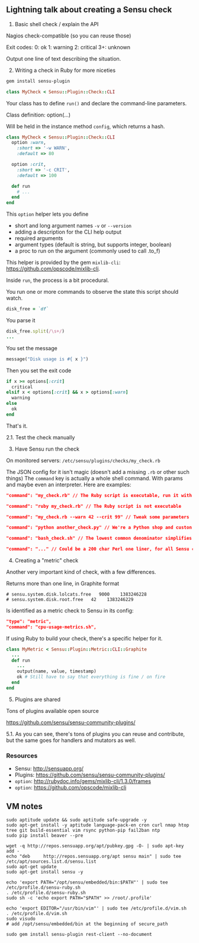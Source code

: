 ## Lightning talk about creating a Sensu check

1. Basic shell check / explain the API

Nagios check-compatible (so you can reuse those)

Exit codes:
0: ok
1: warning
2: critical
3+: unknown

Output one line of text describing the situation.


2. Writing a check in Ruby for more niceties

```bash
gem install sensu-plugin
```

```ruby
class MyCheck < Sensu::Plugin::Check::CLI
```

Your class has to define `run()` and declare the command-line parameters.


Class definition:
option(...)

Will be held in the instance method `config`, which returns a hash.

```ruby
class MyCheck < Sensu::Plugin::Check::CLI
  option :warn,
    :short => '-w WARN',
    :default => 80

  option :crit,
    :short => '-c CRIT',
    :default => 100

  def run
    # ...
  end
end
```

This `option` helper lets you define

- short and long argument names `-v` or `--version`
- adding a description for the CLI help output
- required arguments
- argument types (default is string, but supports integer, boolean)
- a proc to run on the argument (commonly used to call .to_f)

This helper is provided by the gem `mixlib-cli`:
https://github.com/opscode/mixlib-cli.

Inside `run`, the process is a bit procedural.

You run one or more commands to observe the state this script should watch.

```ruby
disk_free = `df`
```

You parse it

```ruby
disk_free.split(/\s+/)
...
```

You set the message

```ruby
message("Disk usage is #{ x }")
```

Then you set the exit code

```ruby
if x >= options[:crit]
  critical
elsif x < options[:crit] && x > options[:warn]
  warning
else
  ok
end
```

That's it.



2.1. Test the check manually

3. Have Sensu run the check

On monitored servers: `/etc/sensu/plugins/checks/my_check.rb`

The JSON config for it isn't magic (doesn't add a missing `.rb` or other such things)
The `command` key is actually a whole shell command. With params and maybe even
an interpreter. Here are examples:

```JSON
"command": "my_check.rb" // The Ruby script is executable, run it with default params

"command": "ruby my_check.rb" // The Ruby script is not executable

"command": "my_check.rb --warn 42 --crit 99" // Tweak some parameters

"command": "python another_check.py" // We're a Python shop and custon scripts are in Python

"command": "bash_check.sh" // The lowest common denominator simplifies my life

"command": "..." // Could be a 200 char Perl one liner, for all Sensu cares!
```

4. Creating a "metric" check

Another very important kind of check, with a few differences.

Returns more than one line, in Graphite format

```
# sensu.system.disk.lolcats.free   9000    1383246228
# sensu.system.disk.root.free   42    1383246229
```

Is identified as a metric check to Sensu in its config:

```JSON
"type": "metric",
"command": "cpu-usage-metrics.sh",
```

If using Ruby to build your check, there's a specific helper for it.

```ruby
class MyMetric < Sensu::Plugin::Metric::CLI::Graphite
  ...
  def run
    ...
    output(name, value, timestamp)
    ok # Still have to say that everything is fine / on fire
  end
end
```

5. Plugins are shared

Tons of plugins available open source

https://github.com/sensu/sensu-community-plugins/

5.1. As you can see, there's tons of plugins you can reuse and contribute,
  but the same goes for handlers and mutators as well.


### Resources

- Sensu: http://sensuapp.org/
- Plugins: https://github.com/sensu/sensu-community-plugins/
- `option`: http://rubydoc.info/gems/mixlib-cli/1.3.0/frames
- `option`: https://github.com/opscode/mixlib-cli


## VM notes

```
sudo aptitude update && sudo aptitude safe-upgrade -y
sudo apt-get install -y aptitude language-pack-en cron curl nmap htop tree git build-essential vim rsync python-pip fail2ban ntp
sudo pip install beaver --pre

wget -q http://repos.sensuapp.org/apt/pubkey.gpg -O- | sudo apt-key add -
echo "deb     http://repos.sensuapp.org/apt sensu main" | sudo tee /etc/apt/sources.list.d/sensu.list
sudo apt-get update
sudo apt-get install sensu -y

echo 'export PATH="/opt/sensu/embedded/bin:$PATH"' | sudo tee /etc/profile.d/sensu-ruby.sh
. /etc/profile.d/sensu-ruby.sh
sudo sh -c 'echo export PATH="$PATH" >> /root/.profile'

echo 'export EDITOR="/usr/bin/vim"' | sudo tee /etc/profile.d/vim.sh
. /etc/profile.d/vim.sh
sudo visudo
# add /opt/sensu/embedded/bin at the beginning of secure_path

sudo gem install sensu-plugin rest-client --no-document
```
